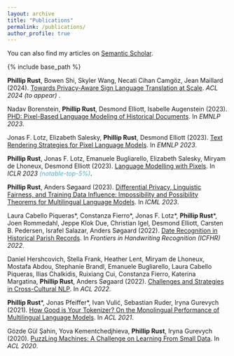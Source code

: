 ```yaml
---
layout: archive
title: "Publications"
permalink: /publications/
author_profile: true
---
```


You can also find my articles on <a href="https://www.semanticscholar.org/author/Phillip-Rust/1660797358">Semantic Scholar</a>.

{% include base_path %}

<p><b>Phillip Rust</b>, Bowen Shi, Skyler Wang, Necati Cihan Camgöz, Jean Maillard (2024). <a href="https://arxiv.org/abs/2402.09611">Towards Privacy-Aware Sign Language Translation at Scale</a>. <i>ACL 2024 (to appear) </i>.</p>

<p>Nadav Borenstein, <b>Phillip Rust</b>, Desmond Elliott, Isabelle Augenstein (2023). <a href="https://arxiv.org/abs/2310.18343">PHD: Pixel-Based Language Modeling of Historical Documents</a>. In <i>EMNLP 2023</i>.</p>

<p>Jonas F. Lotz, Elizabeth Salesky, <b>Phillip Rust</b>, Desmond Elliott (2023). <a href="https://arxiv.org/abs/2311.00522">Text Rendering Strategies for Pixel Language Models</a>. In <i>EMNLP 2023</i>.</p>

<p><b>Phillip Rust</b>, Jonas F. Lotz, Emanuele Bugliarello, Elizabeth Salesky, Miryam de Lhoneux, Desmond Elliott (2023). <a href="https://openreview.net/forum?id=FkSp8VW8RjH">Language Modelling with Pixels</a>. In <i>ICLR 2023 <span style="color: #52adc8">(notable-top-5%)</span></i>.</p>

<p><b>Phillip Rust</b>, Anders Søgaard (2023). <a href="https://arxiv.org/abs/2308.08774">Differential Privacy, Linguistic Fairness, and Training Data Influence: Impossibility and Possibility Theorems for Multilingual Language Models</a>. In <i>ICML 2023</i>.</p>

<p>Laura Cabello Piqueras*, Constanza Fierro*, Jonas F. Lotz*, <b>Phillip Rust</b>*, Joen Rommedahl, Jeppe Klok Due, Christian Igel, Desmond Elliott, Carsten B. Pedersen, Israfel Salazar, Anders Søgaard (2022). <a href="https://link.springer.com/chapter/10.1007/978-3-031-21648-0_4">Date Recognition in Historical Parish Records</a>. In <i>Frontiers in Handwriting Recognition (ICFHR) 2022</i>.</p>

<p>Daniel Hershcovich, Stella Frank, Heather Lent, Miryam de Lhoneux, Mostafa Abdou, Stephanie Brandl, Emanuele Bugliarello, Laura Cabello Piqueras, Ilias Chalkidis, Ruixiang Cui, Constanza Fierro, Katerina Margatina, <b>Phillip Rust</b>, Anders Søgaard (2022). <a href="https://arxiv.org/abs/2203.10020">Challenges and Strategies in Cross-Cultural NLP</a>. In <i>ACL 2022</i>.</p>

<p><b>Phillip Rust</b>*, Jonas Pfeiffer*, Ivan Vulić, Sebastian Ruder, Iryna Gurevych (2021). <a href="https://aclanthology.org/2021.acl-long.243/">How Good is Your Tokenizer? On the Monolingual Performance of Multilingual Language Models</a>. In <i>ACL 2021</i>.<p>

<p>Gözde Gül Şahin, Yova Kementchedjhieva, <b>Phillip Rust</b>, Iryna Gurevych (2020). <a href="https://aclanthology.org/2020.acl-main.115/">PuzzLing Machines: A Challenge on Learning From Small Data</a>. In <i>ACL 2020</i>.</p>
